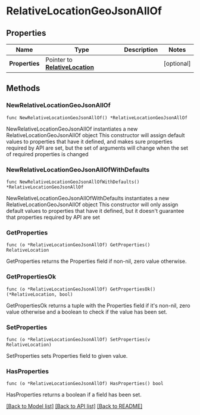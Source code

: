 # RelativeLocationGeoJsonAllOf

## Properties

Name | Type | Description | Notes
------------ | ------------- | ------------- | -------------
**Properties** | Pointer to [**RelativeLocation**](RelativeLocation.md) |  | [optional] 

## Methods

### NewRelativeLocationGeoJsonAllOf

`func NewRelativeLocationGeoJsonAllOf() *RelativeLocationGeoJsonAllOf`

NewRelativeLocationGeoJsonAllOf instantiates a new RelativeLocationGeoJsonAllOf object
This constructor will assign default values to properties that have it defined,
and makes sure properties required by API are set, but the set of arguments
will change when the set of required properties is changed

### NewRelativeLocationGeoJsonAllOfWithDefaults

`func NewRelativeLocationGeoJsonAllOfWithDefaults() *RelativeLocationGeoJsonAllOf`

NewRelativeLocationGeoJsonAllOfWithDefaults instantiates a new RelativeLocationGeoJsonAllOf object
This constructor will only assign default values to properties that have it defined,
but it doesn't guarantee that properties required by API are set

### GetProperties

`func (o *RelativeLocationGeoJsonAllOf) GetProperties() RelativeLocation`

GetProperties returns the Properties field if non-nil, zero value otherwise.

### GetPropertiesOk

`func (o *RelativeLocationGeoJsonAllOf) GetPropertiesOk() (*RelativeLocation, bool)`

GetPropertiesOk returns a tuple with the Properties field if it's non-nil, zero value otherwise
and a boolean to check if the value has been set.

### SetProperties

`func (o *RelativeLocationGeoJsonAllOf) SetProperties(v RelativeLocation)`

SetProperties sets Properties field to given value.

### HasProperties

`func (o *RelativeLocationGeoJsonAllOf) HasProperties() bool`

HasProperties returns a boolean if a field has been set.


[[Back to Model list]](../README.md#documentation-for-models) [[Back to API list]](../README.md#documentation-for-api-endpoints) [[Back to README]](../README.md)


